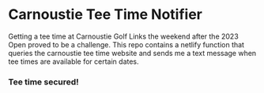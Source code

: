 # Carnoustie Tee Time Notifier
Getting a tee time at Carnoustie Golf Links the weekend after the 2023 Open proved to be a challenge. This repo contains a netlify function that queries the carnoustie tee time website and sends me a text message when tee times are available for certain dates.

### Tee time secured!
